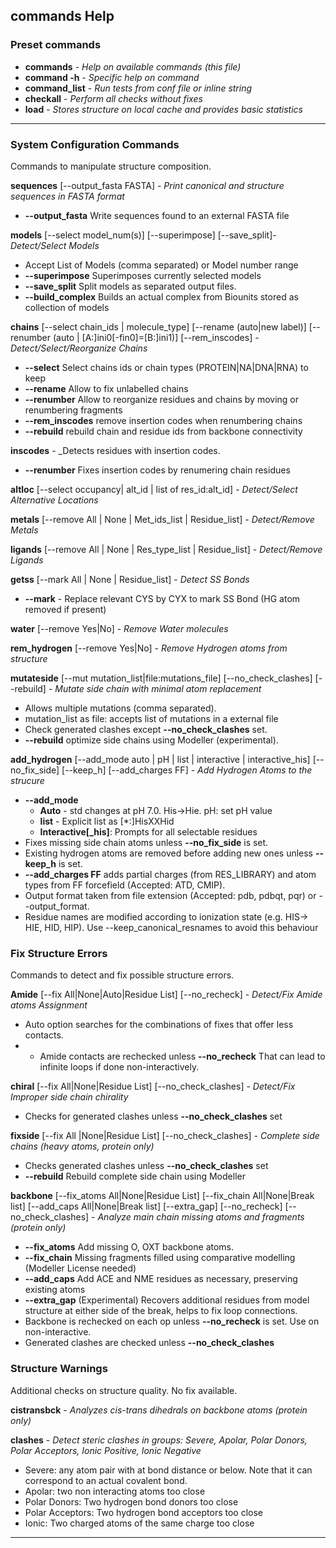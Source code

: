 
## commands Help

### Preset commands

* **commands** - _Help on available commands (this file)_
* **command -h** - _Specific help on command_
* **command_list** - _Run tests from conf file or inline string_
* **checkall** - _Perform all checks without fixes_
* **load** - _Stores structure on local cache and provides basic statistics_
***
### System Configuration Commands
Commands to manipulate structure composition.

**sequences** [--output_fasta FASTA] - _Print canonical and structure sequences in FASTA format_
  * **--output_fasta** Write sequences found to an external FASTA file

**models** [--select model_num(s)] [--superimpose] [--save_split]- _Detect/Select Models_
 * Accept List of Models (comma separated) or Model number range
 * **--superimpose** Superimposes currently selected models
 * **--save_split** Split models as separated output files.
 * **--build_complex** Builds an actual complex from Biounits stored as collection of models

**chains** [--select chain_ids | molecule_type] [--rename (auto|new label)] [--renumber (auto | [A:]ini0[-fin0]=[B:]ini1)] [--rem_inscodes] - _Detect/Select/Reorganize Chains_
  * **--select** Select chains ids or chain types (PROTEIN|NA|DNA|RNA) to keep
  * **--rename** Allow to fix unlabelled chains
  * **--renumber** Allow to reorganize residues and chains by moving or renumbering fragments
  * **--rem_inscodes** remove insertion codes when renumbering chains
  * **--rebuild** rebuild chain and residue ids from backbone connectivity

**inscodes** - _Detects residues with insertion codes.
  * **--renumber** Fixes insertion codes by renumering chain residues

**altloc** [--select occupancy| alt_id | list of res_id:alt_id] - _Detect/Select Alternative Locations_

**metals** [--remove All | None | Met_ids_list | Residue_list] - _Detect/Remove Metals_

**ligands** [--remove All | None | Res_type_list | Residue_list] - _Detect/Remove Ligands_

**getss** [--mark All | None | Residue_list] - _Detect SS Bonds_
 * **--mark** - Replace relevant CYS by CYX to mark SS Bond (HG atom removed if present)

**water** [--remove Yes|No] - _Remove Water molecules_

**rem_hydrogen** [--remove Yes|No] - _Remove Hydrogen atoms from structure_

**mutateside** [--mut mutation_list|file:mutations_file] [--no_check_clashes] [--rebuild] -
_Mutate side chain with minimal atom replacement_
* Allows multiple mutations (comma separated).
* mutation_list as file: accepts list of mutations in a external file
* Check generated clashes except **--no_check_clashes** set.
* **--rebuild** optimize side chains using Modeller (experimental).

**add_hydrogen** [--add_mode auto | pH | list | interactive | interactive_his] [--no_fix_side] [--keep_h] [--add_charges FF] - _Add Hydrogen Atoms to the strucure_
* **--add_mode**
  * **Auto** - std changes at pH 7.0. His->Hie. pH: set pH value
  * **list** - Explicit list as [*:]HisXXHid
  * **Interactive[_his]**: Prompts for all selectable residues
* Fixes missing side chain atoms unless **--no_fix_side** is set.
* Existing hydrogen atoms are removed before adding new ones unless **--keep_h** is set.
* **--add_charges FF** adds partial charges (from RES_LIBRARY) and atom types from FF forcefield (Accepted: ATD, CMIP).
* Output format taken from file extension (Accepted: pdb, pdbqt, pqr) or --output_format.
* Residue names are modified according to ionization state (e.g. HIS-> HIE, HID, HIP). Use --keep_canonical_resnames to avoid this behaviour

### Fix Structure Errors
Commands to detect and fix possible structure errors.

**Amide** [--fix All|None|Auto|Residue List] [--no_recheck] - _Detect/Fix Amide atoms Assignment_
* Auto option searches for the combinations of fixes that offer less contacts.
* * Amide contacts are rechecked unless **--no_recheck** That can lead to infinite loops if done non-interactively.

**chiral** [--fix All|None|Residue List] [--no_check_clashes] - _Detect/Fix Improper side chain chirality_
* Checks for generated clashes unless **--no_check_clashes** set

**fixside** [--fix All |None|Residue List] [--no_check_clashes] - _Complete side chains (heavy atoms, protein only)_
* Checks generated clashes unless **--no_check_clashes** set
* **--rebuild**  Rebuild complete side chain using Modeller

**backbone** [--fix_atoms All|None|Residue List] [--fix_chain All|None|Break list] [--add_caps All|None|Break list] [--extra_gap]        [--no_recheck] [--no_check_clashes] - _Analyze main chain missing atoms and fragments (protein only)_
* **--fix_atoms** Add missing O, OXT backbone atoms.
* **--fix_chain** Missing fragments filled using comparative modelling (Modeller License needed)
* **--add_caps** Add ACE and NME residues as necessary, preserving existing atoms
* **--extra_gap** (Experimental) Recovers additional residues from model structure at either side of the break, helps to fix loop connections.
* Backbone is rechecked on each op unless **--no_recheck** is set. Use on non-interactive.
* Generated clashes are checked unless **--no_check_clashes**

### Structure Warnings
Additional checks on structure quality. No fix available.

**cistransbck** - _Analyzes cis-trans dihedrals on backbone atoms (protein only)_

**clashes** - _Detect steric clashes in groups: Severe, Apolar, Polar Donors, Polar Acceptors, Ionic Positive, Ionic Negative_
* Severe: any atom pair with at bond distance or below. Note that it can correspond to an actual covalent bond.
* Apolar: two non interacting atoms too close
* Polar Donors: Two hydrogen bond donors too close
* Polar Acceptors: Two hydrogen bond acceptors too close
* Ionic: Two charged atoms of the same charge too close

***
